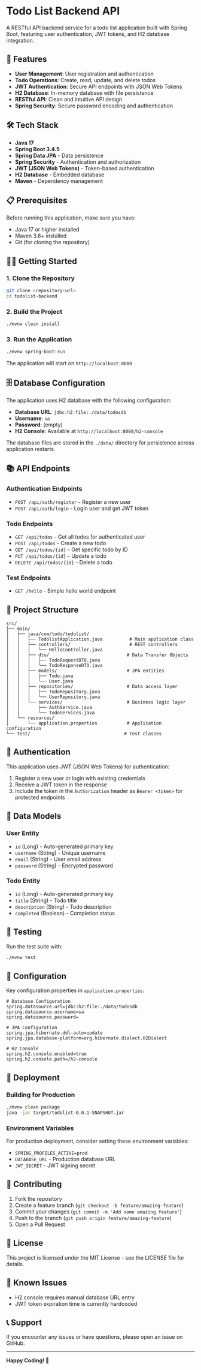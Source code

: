 # Todo List Backend API

A RESTful API backend service for a todo list application built with Spring Boot, featuring user authentication, JWT tokens, and H2 database integration.

## 🚀 Features

- **User Management**: User registration and authentication
- **Todo Operations**: Create, read, update, and delete todos
- **JWT Authentication**: Secure API endpoints with JSON Web Tokens
- **H2 Database**: In-memory database with file persistence
- **RESTful API**: Clean and intuitive API design
- **Spring Security**: Secure password encoding and authentication

## 🛠️ Tech Stack

- **Java 17**
- **Spring Boot 3.4.5**
- **Spring Data JPA** - Data persistence
- **Spring Security** - Authentication and authorization
- **JWT (JSON Web Tokens)** - Token-based authentication
- **H2 Database** - Embedded database
- **Maven** - Dependency management

## 📋 Prerequisites

Before running this application, make sure you have:

- Java 17 or higher installed
- Maven 3.6+ installed
- Git (for cloning the repository)

## 🏃‍♂️ Getting Started

### 1. Clone the Repository
```bash
git clone <repository-url>
cd todolist-backend
```

### 2. Build the Project
```bash
./mvnw clean install
```

### 3. Run the Application
```bash
./mvnw spring-boot:run
```

The application will start on `http://localhost:8080`

## 🗄️ Database Configuration

The application uses H2 database with the following configuration:

- **Database URL**: `jdbc:h2:file:./data/todosdb`
- **Username**: `sa`
- **Password**: (empty)
- **H2 Console**: Available at `http://localhost:8080/h2-console`

The database files are stored in the `./data/` directory for persistence across application restarts.

## 📚 API Endpoints

### Authentication Endpoints
- `POST /api/auth/register` - Register a new user
- `POST /api/auth/login` - Login user and get JWT token

### Todo Endpoints
- `GET /api/todos` - Get all todos for authenticated user
- `POST /api/todos` - Create a new todo
- `GET /api/todos/{id}` - Get specific todo by ID
- `PUT /api/todos/{id}` - Update a todo
- `DELETE /api/todos/{id}` - Delete a todo

### Test Endpoints
- `GET /hello` - Simple hello world endpoint

## 🔧 Project Structure

```
src/
├── main/
│   ├── java/com/todo/todolist/
│   │   ├── TodolistApplication.java          # Main application class
│   │   ├── controllers/                      # REST controllers
│   │   │   └── HelloController.java
│   │   ├── dto/                             # Data Transfer Objects
│   │   │   ├── TodoRequestDTO.java
│   │   │   └── TodoResponseDTO.java
│   │   ├── models/                          # JPA entities
│   │   │   ├── Todo.java
│   │   │   └── User.java
│   │   ├── repositories/                    # Data access layer
│   │   │   ├── TodoRepository.java
│   │   │   └── UserRepository.java
│   │   └── services/                        # Business logic layer
│   │       ├── AuthService.java
│   │       └── TodoServices.java
│   └── resources/
│       └── application.properties           # Application configuration
└── test/                                   # Test classes
```

## 🔐 Authentication

This application uses JWT (JSON Web Tokens) for authentication:

1. Register a new user or login with existing credentials
2. Receive a JWT token in the response
3. Include the token in the `Authorization` header as `Bearer <token>` for protected endpoints

## 📝 Data Models

### User Entity
- `id` (Long) - Auto-generated primary key
- `username` (String) - Unique username
- `email` (String) - User email address
- `password` (String) - Encrypted password

### Todo Entity
- `id` (Long) - Auto-generated primary key
- `title` (String) - Todo title
- `description` (String) - Todo description
- `completed` (Boolean) - Completion status

## 🧪 Testing

Run the test suite with:
```bash
./mvnw test
```

## 🔧 Configuration

Key configuration properties in `application.properties`:

```properties
# Database Configuration
spring.datasource.url=jdbc:h2:file:./data/todosdb
spring.datasource.username=sa
spring.datasource.password=

# JPA Configuration
spring.jpa.hibernate.ddl-auto=update
spring.jpa.database-platform=org.hibernate.dialect.H2Dialect

# H2 Console
spring.h2.console.enabled=true
spring.h2.console.path=/h2-console
```

## 🚀 Deployment

### Building for Production
```bash
./mvnw clean package
java -jar target/todolist-0.0.1-SNAPSHOT.jar
```

### Environment Variables
For production deployment, consider setting these environment variables:
- `SPRING_PROFILES_ACTIVE=prod`
- `DATABASE_URL` - Production database URL
- `JWT_SECRET` - JWT signing secret

## 🤝 Contributing

1. Fork the repository
2. Create a feature branch (`git checkout -b feature/amazing-feature`)
3. Commit your changes (`git commit -m 'Add some amazing feature'`)
4. Push to the branch (`git push origin feature/amazing-feature`)
5. Open a Pull Request

## 📄 License

This project is licensed under the MIT License - see the LICENSE file for details.

## 🐛 Known Issues

- H2 console requires manual database URL entry
- JWT token expiration time is currently hardcoded

## 📞 Support

If you encounter any issues or have questions, please open an issue on GitHub.

---

**Happy Coding! 🎉**
